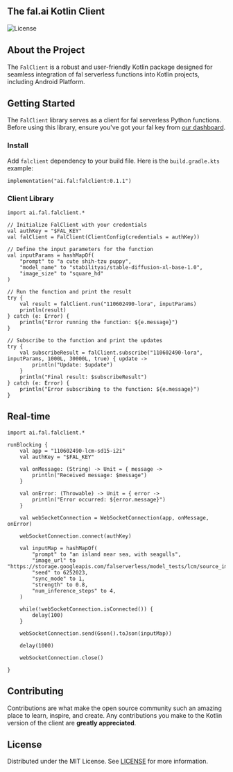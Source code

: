 ## The fal.ai Kotlin Client

![License](https://img.shields.io/badge/license-MIT-blue)

## About the Project

The `FalClient` is a robust and user-friendly Kotlin package designed for seamless integration of fal serverless functions into Kotlin projects, including Android Platform.

## Getting Started

The `FalClient` library serves as a client for fal serverless Python functions. Before using this library, ensure you've got your fal key from [our dashboard](https://fal.ai/dashboard/keys).

### Install

Add `falclient` dependency to your build file. Here is the `build.gradle.kts` example:

```
implementation("ai.fal:falclient:0.1.1")
```

### Client Library
```
import ai.fal.falclient.*

// Initialize FalClient with your credentials
val authKey = "$FAL_KEY"
val falClient = FalClient(ClientConfig(credentials = authKey))

// Define the input parameters for the function
val inputParams = hashMapOf(
    "prompt" to "a cute shih-tzu puppy",
    "model_name" to "stabilityai/stable-diffusion-xl-base-1.0",
    "image_size" to "square_hd"
)

// Run the function and print the result
try {
    val result = falClient.run("110602490-lora", inputParams)
    println(result)
} catch (e: Error) {
    println("Error running the function: ${e.message}")
}

// Subscribe to the function and print the updates
try {
    val subscribeResult = falClient.subscribe("110602490-lora", inputParams, 1000L, 30000L, true) { update ->
        println("Update: $update")
    }
    println("Final result: $subscribeResult")
} catch (e: Error) {
    println("Error subscribing to the function: ${e.message}")
}
```

## Real-time
```
import ai.fal.falclient.*

runBlocking {
    val app = "110602490-lcm-sd15-i2i"
    val authKey = "$FAL_KEY"

    val onMessage: (String) -> Unit = { message ->
        println("Received message: $message")
    }

    val onError: (Throwable) -> Unit = { error ->
        println("Error occurred: ${error.message}")
    }

    val webSocketConnection = WebSocketConnection(app, onMessage, onError)

    webSocketConnection.connect(authKey)

    val inputMap = hashMapOf(
        "prompt" to "an island near sea, with seagulls",
        "image_url" to "https://storage.googleapis.com/falserverless/model_tests/lcm/source_image.png",
        "seed" to 6252023,
        "sync_mode" to 1,
        "strength" to 0.8,
        "num_inference_steps" to 4,
    )

    while(!webSocketConnection.isConnected()) {
        delay(100)
    }

    webSocketConnection.send(Gson().toJson(inputMap))

    delay(1000)
 
    webSocketConnection.close()

}
```
## Contributing

Contributions are what make the open source community such an amazing place to learn, inspire, and create. Any contributions you make to the Kotlin version of the client are **greatly appreciated**.

## License

Distributed under the MIT License. See [LICENSE](https://github.com/fal-ai/serverless-client-swift/blob/main/LICENSE) for more information.
